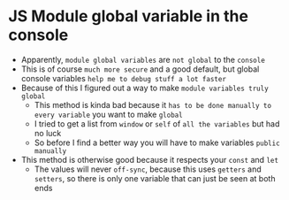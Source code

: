 # JS Module global variable in the console

- Apparently, `module global variables` are `not global` to the `console`
- This is of course `much more secure` and a good default, but global console variables `help me to debug stuff a lot faster`
- Because of this I figured out a way to make `module variables truly global`
	- This method is kinda bad because it `has to be done manually to every variable` you want to make `global`
	- I tried to get a list from `window` or `self` of `all the variables` but had no luck
	- So before I find a better way you will have to make variables `public manually`
- This method is otherwise good because it respects your `const` and `let`
	- The values will never `off-sync`, because this uses `getters` and `setters`, so there is only one variable that can just be seen at both ends

